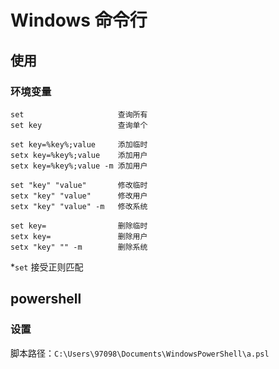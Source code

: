 # Windows 命令行

## 使用

### 环境变量

```
set                     查询所有
set key                 查询单个

set key=%key%;value     添加临时
setx key=%key%;value    添加用户
setx key=%key%;value -m 添加用户

set "key" "value"       修改临时
setx "key" "value"      修改用户
setx "key" "value" -m   修改系统

set key=                删除临时
setx key=               删除用户
setx "key" "" -m        删除系统
```

*`set` 接受正则匹配

## powershell

### 设置

脚本路径：`C:\Users\97098\Documents\WindowsPowerShell\a.psl`